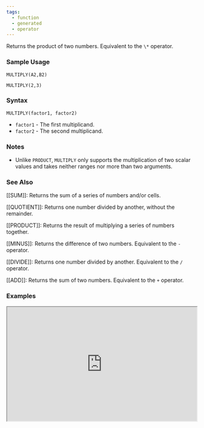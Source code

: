 ```yaml
---
tags:
  - function
  - generated
  - operator
---
```


Returns the product of two numbers. Equivalent to the `\*` operator.

### Sample Usage

`MULTIPLY(A2,B2)`

`MULTIPLY(2,3)`

### Syntax

`MULTIPLY(factor1, factor2)`

* `factor1` - The first multiplicand.
* `factor2` - The second multiplicand.

### Notes

* Unlike `PRODUCT`, `MULTIPLY` only supports the multiplication of two scalar values and takes neither ranges nor more than two arguments.

### See Also

[[SUM]]: Returns the sum of a series of numbers and/or cells.

[[QUOTIENT]]: Returns one number divided by another, without the remainder.

[[PRODUCT]]: Returns the result of multiplying a series of numbers together.

[[MINUS]]: Returns the difference of two numbers. Equivalent to the `-` operator.

[[DIVIDE]]: Returns one number divided by another. Equivalent to the `/` operator.

[[ADD]]: Returns the sum of two numbers. Equivalent to the `+` operator.

### Examples

<iframe height="300" src="https://docs.google.com/spreadsheet/pub?key=0As3tAuweYU9QdFZSRnhsb1NHOTl3MlhDQlhWMGxmZnc&amp;output=html" width="500"></iframe>